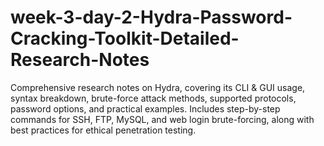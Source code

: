 # week-3-day-2-Hydra-Password-Cracking-Toolkit-Detailed-Research-Notes
Comprehensive research notes on Hydra, covering its CLI &amp; GUI usage, syntax breakdown, brute-force attack methods, supported protocols, password options, and practical examples. Includes step-by-step commands for SSH, FTP, MySQL, and web login brute-forcing, along with best practices for ethical penetration testing.
